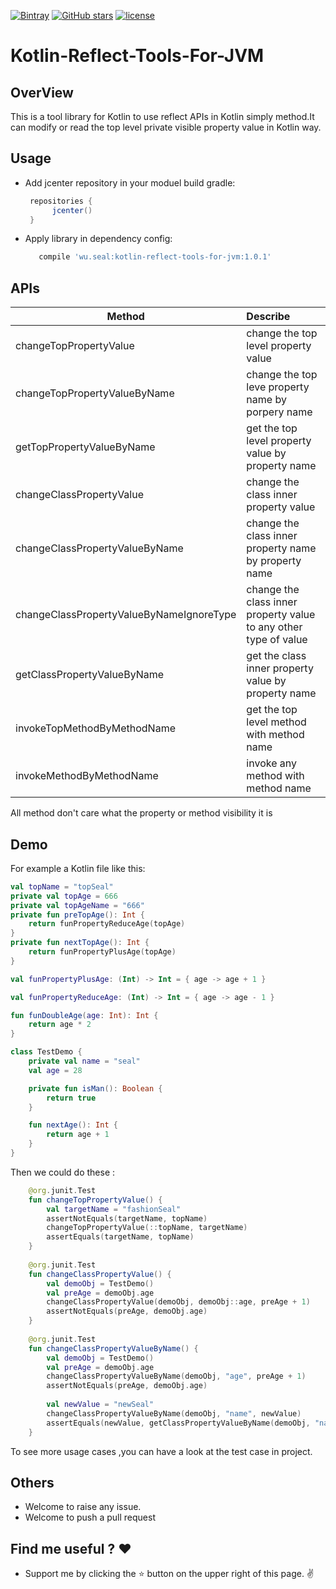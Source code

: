 [![Bintray](https://img.shields.io/bintray/v/wusealking/maven/wu.seal.jvm.kotlinreflecttools.svg)](https://bintray.com/wusealking/maven/wu.seal.jvm.kotlinreflecttools#)
[![GitHub stars](https://img.shields.io/github/stars/wuseal/Kotlin-Reflect-Tools-For-JVM.svg?style=social&label=Stars&style=plastic)](https://github.com/wuseal/JsonToKotlinClass/stargazers)
[![license](https://img.shields.io/github/license/wuseal/Kotlin-Reflect-Tools-For-JVM.svg)](https://github.com/wuseal/JsonToKotlinClass/blob/master/LICENSE)
# Kotlin-Reflect-Tools-For-JVM

## OverView
This is a tool library for Kotlin to use reflect APIs in Kotlin simply method.It can modify or read the top level private visible property value in Kotlin way.
 
 ## Usage
 * Add jcenter repository in your moduel build gradle:
   ```groovy
    repositories {
         jcenter()
    }
    ```
    
 * Apply library in dependency config:
 
    ```groovy
       compile 'wu.seal:kotlin-reflect-tools-for-jvm:1.0.1'
    ```
    
## APIs

|Method         | Describe          |
| ------------- |:-------------| 
|changeTopPropertyValue | change the top level property value |
| changeTopPropertyValueByName | change the top leve property name by porpery name     |
| getTopPropertyValueByName | get the top level property value by property name     |
|changeClassPropertyValue| change the class inner property value      | 
| changeClassPropertyValueByName | change the class inner property name by property name     |
| changeClassPropertyValueByNameIgnoreType | change the class inner property value to any other type of value     |
| getClassPropertyValueByName | get the class inner property value by property name   |
| invokeTopMethodByMethodName | get the top level method with method name     |
| invokeMethodByMethodName | invoke any method with method name     |

All method don't care what the property or method visibility it is 

## Demo
For example a Kotlin file like this:
```kotlin
val topName = "topSeal"
private val topAge = 666
private val topAgeName = "666"
private fun preTopAge(): Int {
    return funPropertyReduceAge(topAge)
}
private fun nextTopAge(): Int {
    return funPropertyPlusAge(topAge)
}

val funPropertyPlusAge: (Int) -> Int = { age -> age + 1 }

val funPropertyReduceAge: (Int) -> Int = { age -> age - 1 }

fun funDoubleAge(age: Int): Int {
    return age * 2
}

class TestDemo {
    private val name = "seal"
    val age = 28

    private fun isMan(): Boolean {
        return true
    }

    fun nextAge(): Int {
        return age + 1
    }
}
```
Then we could do these :
```kotlin
    @org.junit.Test
    fun changeTopPropertyValue() {
        val targetName = "fashionSeal"
        assertNotEquals(targetName, topName)
        changeTopPropertyValue(::topName, targetName)
        assertEquals(targetName, topName)
    }
    
    @org.junit.Test
    fun changeClassPropertyValue() {
        val demoObj = TestDemo()
        val preAge = demoObj.age
        changeClassPropertyValue(demoObj, demoObj::age, preAge + 1)
        assertNotEquals(preAge, demoObj.age)
    }
    
    @org.junit.Test
    fun changeClassPropertyValueByName() {
        val demoObj = TestDemo()
        val preAge = demoObj.age
        changeClassPropertyValueByName(demoObj, "age", preAge + 1)
        assertNotEquals(preAge, demoObj.age)
    
        val newValue = "newSeal"
        changeClassPropertyValueByName(demoObj, "name", newValue)
        assertEquals(newValue, getClassPropertyValueByName(demoObj, "name"))
    }

```

To see more usage cases ,you can have a look at the test case in project.

## Others
* Welcome to raise any issue.
* Welcome to push a pull request 


## Find me useful ? :heart:
* Support me by clicking the :star: button on the upper right of this page. :v:
